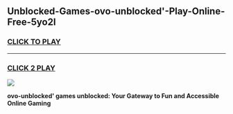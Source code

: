 
## Unblocked-Games-ovo-unblocked'-Play-Online-Free-5yo2l
<h3>
<a href="https://premium76.site?title=ovo-unblocked'&ref=26A">CLICK TO PLAY</a></h3>
<hr>

<h3>
<a href="https://premium76.site?title=ovo-unblocked'&ref=26A">CLICK 2 PLAY</a>
  
</h3>

<a href="https://premium76.site?title=ovo-unblocked'&ref=26A"><img src="https://clearcache.store/games.png"></a>


**ovo-unblocked' games unblocked: Your Gateway to Fun and Accessible Online Gaming**
